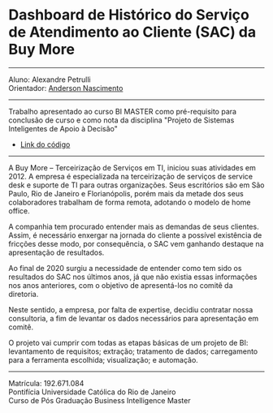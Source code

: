 # Dashboard de Histórico do Serviço de Atendimento ao Cliente (SAC) da Buy More
___________________________________________________________________________________________________


Aluno: Alexandre Petrulli \
Orientador: [Anderson Nascimento](https://github.com/insightds)

___________________________________________________________________________________________________

Trabalho apresentado ao curso BI MASTER como pré-requisito para conclusão de curso e como nota da disciplina "Projeto de Sistemas Inteligentes de Apoio à Decisão"

* [Link do código](https://github.com/Petrulli101/TCC_BI_MASTER)
___________________________________________________________________________________________________


A Buy More – Terceirização de Serviços em TI, iniciou suas atividades em 2012. A empresa é especializada na terceirização de serviços de service desk e suporte de TI para outras organizações. Seus escritórios são em São Paulo, Rio de Janeiro e Florianópolis, porém mais da metade dos seus colaboradores trabalham de forma remota, adotando o modelo de home office.
	
A companhia tem procurado entender mais as demandas de seus clientes. Assim, é necessário enxergar na jornada do cliente a possível existência de fricções desse modo, por consequência, o SAC vem ganhando destaque na apresentação de resultados.

Ao final de 2020 surgiu a necessidade de entender como tem sido os resultados do SAC nos últimos anos, já que não existia essas informações nos anos anteriores, com o objetivo de apresentá-los no comitê da diretoria. 

Neste sentido, a empresa, por falta de expertise, decidiu contratar nossa consultoria, a fim de levantar os dados necessários para apresentação em comitê.

	
O projeto vai cumprir com todas as etapas básicas de um projeto de BI: levantamento de requisitos; extração; tratamento de dados; carregamento para a ferramenta escolhida; visualização; e automação.

_____________________________________________________________________________________________________

Matrícula: 192.671.084 \
Pontifícia Universidade Católica do Rio de Janeiro \
Curso de Pós Graduação Business Intelligence Master
